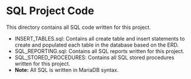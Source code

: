 # SQL Project Code
This directory contains all SQL code written for this project. 
* INSERT_TABLES.sql: Contains all create table and insert statements to create and populated each table in the database based on the ERD.
* SQL_REPORTING.sql: Contains all SQL reports written for this project.
* SQL_STORED_PROCEDURES: Contains all SQL stored procedures written for this project.
* **Note:** All SQL is written in MariaDB syntax.  
